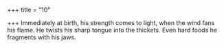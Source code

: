 +++
title = "10"

+++
Immediately at birth, his strength comes to light, when the wind fans  his flame.
He twists his sharp tongue into the thickets. Even hard foods he  fragments with his jaws.